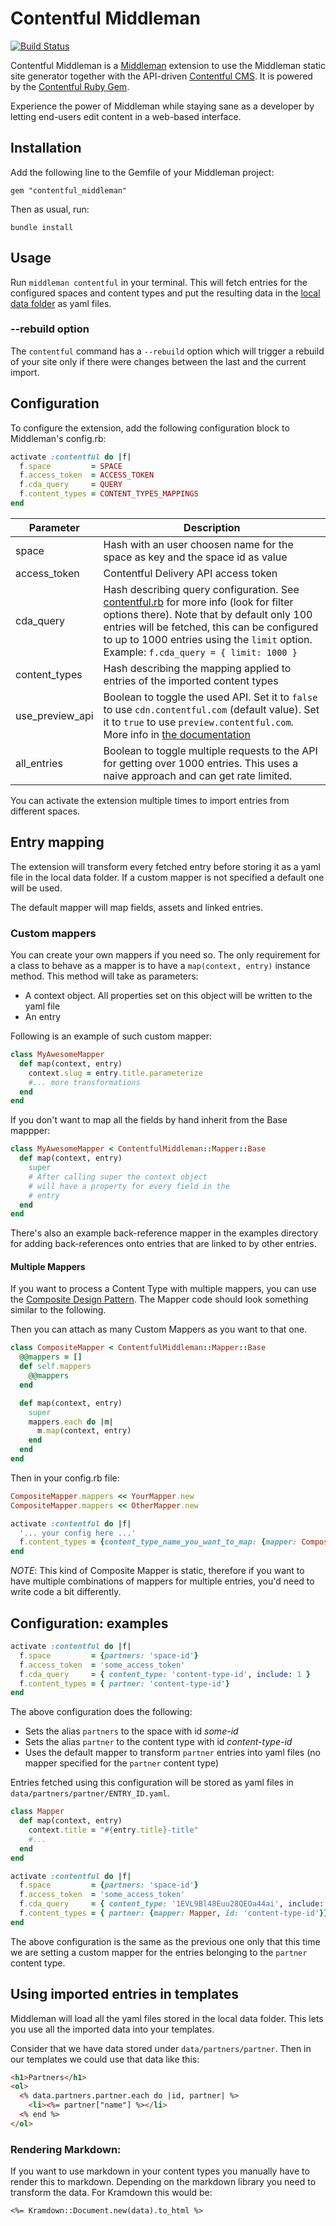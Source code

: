 # Contentful Middleman

[![Build Status](https://travis-ci.org/contentful-labs/contentful_middleman.svg?branch=master)](https://travis-ci.org/contentful-labs/contentful_middleman)

Contentful Middleman is a [Middleman](http://middlemanapp.com/) extension to use the Middleman static site generator together with the API-driven [Contentful CMS](https://www.contentful.com). It is powered by the [Contentful Ruby Gem](https://github.com/contentful/contentful.rb).

Experience the power of Middleman while staying sane as a developer by letting end-users edit content in a web-based interface.


## Installation
Add the following line to the Gemfile of your Middleman project:

```
gem "contentful_middleman"
```

Then as usual, run:

```
bundle install
```

## Usage

Run `middleman contentful` in your terminal. This will fetch entries for the configured
spaces and content types and put the resulting data in the
[local data folder](https://middlemanapp.com/advanced/local-data/) as yaml files.

### --rebuild option

The `contentful` command has a `--rebuild` option which will trigger a rebuild of your site only if there were changes between the last
and the current import.

## Configuration

To configure the extension, add the following configuration block to Middleman's config.rb:

```ruby
activate :contentful do |f|
  f.space         = SPACE
  f.access_token  = ACCESS_TOKEN
  f.cda_query     = QUERY
  f.content_types = CONTENT_TYPES_MAPPINGS
end
```

Parameter       | Description
----------      | ------------
space           | Hash with an user choosen name for the space as key and the space id as value
access_token    | Contentful Delivery API access token
cda_query       | Hash describing query configuration. See [contentful.rb](https://github.com/contentful/contentful.rb) for more info (look for filter options there). Note that by default only 100 entries will be fetched, this can be configured to up to 1000 entries using the `limit` option. Example: `f.cda_query = { limit: 1000 }`
content_types   | Hash describing the mapping applied to entries of the imported content types
use_preview_api | Boolean to toggle the used API. Set it to `false` to use `cdn.contentful.com` (default value). Set it to `true` to use `preview.contentful.com`. More info in [the documentation](https://www.contentful.com/developers/documentation/content-delivery-api/#preview-api)
all_entries     | Boolean to toggle multiple requests to the API for getting over 1000 entries. This uses a naive approach and can get rate limited.

You can activate the extension multiple times to import entries from different spaces.
## Entry mapping

The extension will transform every fetched entry before storing it as a yaml file in the local
data folder. If a custom mapper is not specified a default one will be used.

The default mapper will map fields, assets and linked entries.

### Custom mappers

You can create your own mappers if you need so. The only requirement for a class to behave as a
mapper is to have a `map(context, entry)` instance method. This method will take as parameters:

  * A context object. All properties set on this object will be written to the yaml file
  * An entry

Following is an example of such custom mapper:

```ruby
class MyAwesomeMapper
  def map(context, entry)
    context.slug = entry.title.parameterize
    #... more transformations
  end
end
```

If you don't want to map all the fields by hand inherit from the Base mappper:

```ruby
class MyAwesomeMapper < ContentfulMiddleman::Mapper::Base
  def map(context, entry)
    super
    # After calling super the context object
    # will have a property for every field in the
    # entry
  end
end
```

There's also an example back-reference mapper in the examples directory for adding back-references onto entries that are linked to by other entries.

#### Multiple Mappers

If you want to process a Content Type with multiple mappers, you can use the [Composite Design Pattern](https://en.wikipedia.org/wiki/Composite_pattern).
The Mapper code should look something similar to the following.

Then you can attach as many Custom Mappers as you want to that one.

```ruby
class CompositeMapper < ContentfulMiddleman::Mapper::Base
  @@mappers = []
  def self.mappers
    @@mappers
  end

  def map(context, entry)
    super
    mappers.each do |m|
      m.map(context, entry)
    end
  end
end
```

Then in your config.rb file:

```ruby
CompositeMapper.mappers << YourMapper.new
CompositeMapper.mappers << OtherMapper.new

activate :contentful do |f|
  '... your config here ...'
  f.content_types = {content_type_name_you_want_to_map: {mapper: CompositeMapper, id: 'content_type_id'}}
end
```

*NOTE*: This kind of Composite Mapper is static, therefore if you want to have multiple combinations of mappers
 for multiple entries, you'd need to write code a bit differently.

## Configuration: examples

```ruby
activate :contentful do |f|
  f.space         = {partners: 'space-id'}
  f.access_token  = 'some_access_token'
  f.cda_query     = { content_type: 'content-type-id', include: 1 }
  f.content_types = { partner: 'content-type-id'}
end
```

The above configuration does the following:

  * Sets the alias `partners` to the space with id _some-id_
  * Sets the alias `partner` to the content type with id _content-type-id_
  * Uses the default mapper to transform `partner` entries into yaml files (no mapper specified for the `partner` content type)

Entries fetched using this configuration will be stored as yaml files in `data/partners/partner/ENTRY_ID.yaml`.

```ruby
class Mapper
  def map(context, entry)
    context.title = "#{entry.title}-title"
    #...
  end
end

activate :contentful do |f|
  f.space         = {partners: 'space-id'}
  f.access_token  = 'some_access_token'
  f.cda_query     = { content_type: '1EVL9Bl48Euu28QEOa44ai', include: 1 }
  f.content_types = { partner: {mapper: Mapper, id: 'content-type-id'}}
end
```

The above configuration is the same as the previous one only that this time we are setting a custom mapper
for the entries belonging to the `partner` content type.


## Using imported entries in templates

Middleman will load all the yaml files stored in the local data folder. This lets you use all the imported
data into your templates.

Consider that we have data stored under `data/partners/partner`. Then in our templates we could use that data like
this:

```html
<h1>Partners</h1>
<ol>
  <% data.partners.partner.each do |id, partner| %>
    <li><%= partner["name"] %></li>
  <% end %>
</ol>
```

### Rendering Markdown:

If you want to use markdown in your content types you manually have to render this to markdown.
Depending on the markdown library you need to transform the data.
For Kramdown this would be:

```
<%= Kramdown::Document.new(data).to_html %>
```
